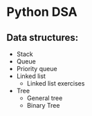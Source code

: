 # Python DSA
## Data structures:
 * Stack 
 * Queue
 * Priority queue
 * Linked list
    * Linked list exercises
 * Tree
   * General tree
   * Binary Tree
